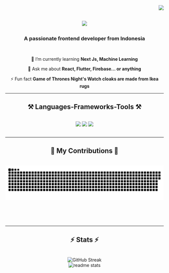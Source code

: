 <img align="right" src="https://visitor-badge.laobi.icu/badge?page_id=Hilaladiii.visitor-badge" />


<h1 align="center">
    <img src="https://readme-typing-svg.herokuapp.com/?font=Righteous&size=35&center=true&vCenter=true&width=500&height=70&duration=4000&lines=Hi+There!+👋;+I'm+Hilal+Adi!;" />
</h1>

<h3 align="center">A passionate frontend developer from Indonesia</h3>

<br/>

<div align="center">
  
 
 🌱 I’m currently learning **Next Js, Machine Learning**

💬 Ask me about **React, Flutter, Firebase... or anything**

⚡ Fun fact **Game of Thrones Night's Watch cloaks are made from Ikea rugs**

 </div>


 <hr/>
 
<h2 align="center">⚒️ Languages-Frameworks-Tools ⚒️</h2>
<br/>
<div align="center">
    <img src="https://skillicons.dev/icons?i=html,css,dart,typescript" />
    <img src="https://skillicons.dev/icons?i=flutter,react,nextjs" />
    <img src="https://skillicons.dev/icons?i=firebase,prisma,mysql,vscode" /><br>
</div>

<br/>
<hr/>

<div align="center">
  <h2>🐍 My Contributions 🐍</h2>
  <br>
  <img alt="snake eating my contributions" src="https://raw.githubusercontent.com/Hilaladiii/Hilaladiii/output/github-contribution-grid-snake.svg" />
  
  <br/><br/><br/>
</div>

<hr/>

<h2 align="center">⚡ Stats ⚡</h2>
<br>
<div align=center>
  <img src="https://streak-stats.demolab.com?user=Hilaladiii&theme=dark&hide_border=true" alt="GitHub Streak"/>
  <br/>
  <img width=390 src="https://github-readme-stats.vercel.app/api?username=Hilaladiii&show_icons=true&theme=dark#gh-dark-mode-only" alt="readme stats" />
  <br/>
</div>

